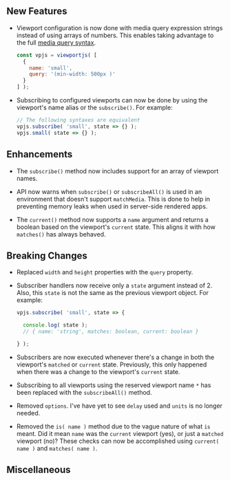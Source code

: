 ## New Features ##

- Viewport configuration is now done with media query expression strings instead of using arrays of numbers. This enables taking advantage to the full [media query syntax](https://developer.mozilla.org/en-US/docs/Web/CSS/Media_Queries/Using_media_queries).

    ```js
    const vpjs = viewportjs( [
      {
        name: 'small',
        query: '(min-width: 500px )'
      }
    ] );
    ```

- Subscribing to configured viewports can now be done by using the viewport's name alias or the `subscribe()`. For example:

    ```js
    // The following syntaxes are equivalent
    vpjs.subscribe( 'small', state => {} );
    vpjs.small( state => {} );
    ```


## Enhancements ##

- The `subscribe()` method now includes support for an array of viewport names.

- API now warns when `subscribe()` or `subscribeAll()` is used in an environment that doesn't support `matchMedia`. This is done to help in preventing memory leaks when used in server-side rendered apps.

- The `current()` method now supports a `name` argument and returns a boolean based on the viewport's `current` state. This aligns it with how `matches()` has always behaved.


## Breaking Changes ##

- Replaced `width` and `height` properties with the `query` property.

- Subscriber handlers now receive only a `state` argument instead of 2. Also, this `state` is not the same as the previous viewport object. For example:

    ```js
    vpjs.subscribe( 'small', state => {

      console.log( state );
      // { name: 'string', matches: boolean, current: boolean }

    } );
    ```

- Subscribers are now executed whenever there's a change in both the viewport's `matched` or `current` state. Previously, this only happened when there was a change to the viewport's `current` state.

- Subscribing to all viewports using the reserved viewport name `*` has been replaced with the `subscribeAll()` method.

- Removed `options`. I've have yet to see `delay` used and `units` is no longer needed.

- Removed the `is( name )` method due to the vague nature of what `is` meant. Did it mean `name` was the `current` viewport (yes), or just a `matched` viewport (no)? These checks can now be accomplished using `current( name )` and `matches( name )`.


## Miscellaneous ##


